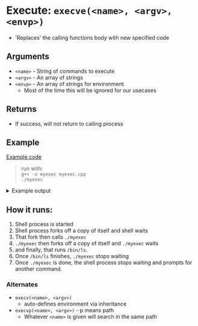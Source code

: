 # Execute: `execve(<name>, <argv>, <envp>)`
- 'Replaces' the calling functions body with new specified code

## Arguments
- `<name>` - String of commands to execute
- `<argv>` - An array of strings
- `<envp>` - An array of strings for environment
    - Most of the time this will be ignored for our usecases

## Returns
- If success, will not return to calling process

## Example
[Example code](./codenotes/1/myexec.cpp)
> run with:\
> `g++ -o myexec myexec.cpp`\
> `./myexec`
<details>
    <summary>Example output</summary>

    total 48
    -rwxr-xr-x 1 xavier xavier 16648 May 21 12:03 myexec
    -rw-r--r-- 1 xavier xavier   660 May 21 12:03 myexec.cpp
    -rwxr-xr-x 1 xavier xavier 16576 May 21 11:30 myfork
    -rw-r--r-- 1 xavier xavier   735 May 21 11:59 myfork.cpp
</details>

## How it runs:
1. Shell process is started
2. Shell process forks off a copy of itself and shell waits
3. That fork then calls `./myexec` 
4. `./myexec` then forks off a copy of itself and `./myexec` waits
5. and finally, that runs `/bin/ls`.
6. Once `/bin/ls` finishes, `./myexec` stops waiting
7. Once `./myexec` is done, the shell process stops waiting and prompts for another command.

### Alternates
- `execv(<name>, <argv>)`
    - auto-defines environment via inheritance
- `execvp(<name>, <argv>)` - p means path
  - Whatever `<name>` is given will search in the same path